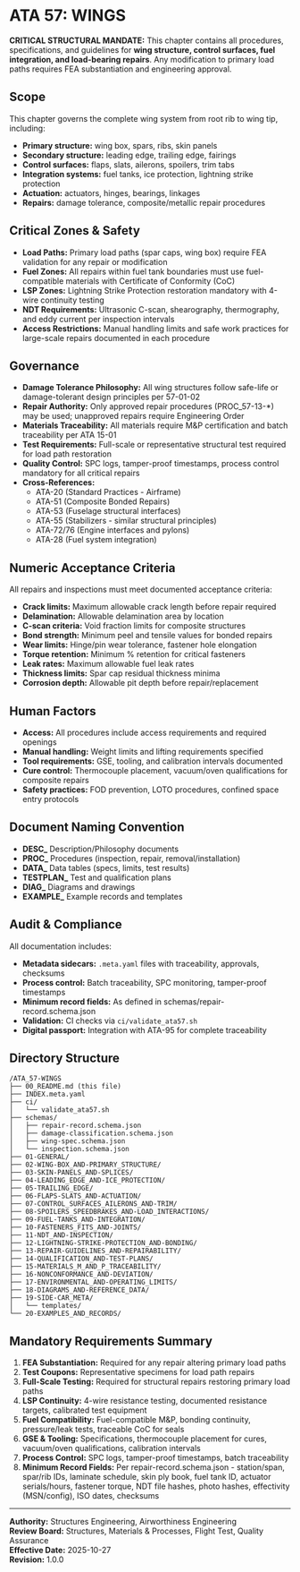 # ATA 57: WINGS

**CRITICAL STRUCTURAL MANDATE:** This chapter contains all procedures, specifications, and guidelines for **wing structure, control surfaces, fuel integration, and load-bearing repairs**. Any modification to primary load paths requires FEA substantiation and engineering approval.

## Scope

This chapter governs the complete wing system from root rib to wing tip, including:
- **Primary structure:** wing box, spars, ribs, skin panels
- **Secondary structure:** leading edge, trailing edge, fairings
- **Control surfaces:** flaps, slats, ailerons, spoilers, trim tabs
- **Integration systems:** fuel tanks, ice protection, lightning strike protection
- **Actuation:** actuators, hinges, bearings, linkages
- **Repairs:** damage tolerance, composite/metallic repair procedures

## Critical Zones & Safety

- **Load Paths:** Primary load paths (spar caps, wing box) require FEA validation for any repair or modification
- **Fuel Zones:** All repairs within fuel tank boundaries must use fuel-compatible materials with Certificate of Conformity (CoC)
- **LSP Zones:** Lightning Strike Protection restoration mandatory with 4-wire continuity testing
- **NDT Requirements:** Ultrasonic C-scan, shearography, thermography, and eddy current per inspection intervals
- **Access Restrictions:** Manual handling limits and safe work practices for large-scale repairs documented in each procedure

## Governance

- **Damage Tolerance Philosophy:** All wing structures follow safe-life or damage-tolerant design principles per 57-01-02
- **Repair Authority:** Only approved repair procedures (PROC_57-13-*) may be used; unapproved repairs require Engineering Order
- **Materials Traceability:** All materials require M&P certification and batch traceability per ATA 15-01
- **Test Requirements:** Full-scale or representative structural test required for load path restoration
- **Quality Control:** SPC logs, tamper-proof timestamps, process control mandatory for all critical repairs
- **Cross-References:** 
  - ATA-20 (Standard Practices - Airframe)
  - ATA-51 (Composite Bonded Repairs)
  - ATA-53 (Fuselage structural interfaces)
  - ATA-55 (Stabilizers - similar structural principles)
  - ATA-72/76 (Engine interfaces and pylons)
  - ATA-28 (Fuel system integration)

## Numeric Acceptance Criteria

All repairs and inspections must meet documented acceptance criteria:
- **Crack limits:** Maximum allowable crack length before repair required
- **Delamination:** Allowable delamination area by location
- **C-scan criteria:** Void fraction limits for composite structures
- **Bond strength:** Minimum peel and tensile values for bonded repairs
- **Wear limits:** Hinge/pin wear tolerance, fastener hole elongation
- **Torque retention:** Minimum % retention for critical fasteners
- **Leak rates:** Maximum allowable fuel leak rates
- **Thickness limits:** Spar cap residual thickness minima
- **Corrosion depth:** Allowable pit depth before repair/replacement

## Human Factors

- **Access:** All procedures include access requirements and required openings
- **Manual handling:** Weight limits and lifting requirements specified
- **Tool requirements:** GSE, tooling, and calibration intervals documented
- **Cure control:** Thermocouple placement, vacuum/oven qualifications for composite repairs
- **Safety practices:** FOD prevention, LOTO procedures, confined space entry protocols

## Document Naming Convention

- **DESC_** Description/Philosophy documents
- **PROC_** Procedures (inspection, repair, removal/installation)
- **DATA_** Data tables (specs, limits, test results)
- **TESTPLAN_** Test and qualification plans
- **DIAG_** Diagrams and drawings
- **EXAMPLE_** Example records and templates

## Audit & Compliance

All documentation includes:
- **Metadata sidecars:** `.meta.yaml` files with traceability, approvals, checksums
- **Process control:** Batch traceability, SPC monitoring, tamper-proof timestamps
- **Minimum record fields:** As defined in schemas/repair-record.schema.json
- **Validation:** CI checks via `ci/validate_ata57.sh`
- **Digital passport:** Integration with ATA-95 for complete traceability

## Directory Structure

```
/ATA_57-WINGS
├── 00_README.md (this file)
├── INDEX.meta.yaml
├── ci/
│   └── validate_ata57.sh
├── schemas/
│   ├── repair-record.schema.json
│   ├── damage-classification.schema.json
│   ├── wing-spec.schema.json
│   └── inspection.schema.json
├── 01-GENERAL/
├── 02-WING-BOX_AND-PRIMARY_STRUCTURE/
├── 03-SKIN-PANELS_AND-SPLICES/
├── 04-LEADING_EDGE_AND-ICE_PROTECTION/
├── 05-TRAILING_EDGE/
├── 06-FLAPS-SLATS_AND-ACTUATION/
├── 07-CONTROL_SURFACES_AILERONS_AND-TRIM/
├── 08-SPOILERS_SPEEDBRAKES_AND-LOAD_INTERACTIONS/
├── 09-FUEL-TANKS_AND-INTEGRATION/
├── 10-FASTENERS_FITS_AND-JOINTS/
├── 11-NDT_AND-INSPECTION/
├── 12-LIGHTNING-STRIKE-PROTECTION_AND-BONDING/
├── 13-REPAIR-GUIDELINES_AND-REPAIRABILITY/
├── 14-QUALIFICATION_AND-TEST-PLANS/
├── 15-MATERIALS_M_AND_P_TRACEABILITY/
├── 16-NONCONFORMANCE_AND-DEVIATION/
├── 17-ENVIRONMENTAL_AND-OPERATING_LIMITS/
├── 18-DIAGRAMS_AND-REFERENCE_DATA/
├── 19-SIDE-CAR_META/
│   └── templates/
└── 20-EXAMPLES_AND_RECORDS/
```

## Mandatory Requirements Summary

1. **FEA Substantiation:** Required for any repair altering primary load paths
2. **Test Coupons:** Representative specimens for load path repairs
3. **Full-Scale Testing:** Required for structural repairs restoring primary load paths
4. **LSP Continuity:** 4-wire resistance testing, documented resistance targets, calibrated test equipment
5. **Fuel Compatibility:** Fuel-compatible M&P, bonding continuity, pressure/leak tests, traceable CoC for seals
6. **GSE & Tooling:** Specifications, thermocouple placement for cures, vacuum/oven qualifications, calibration intervals
7. **Process Control:** SPC logs, tamper-proof timestamps, batch traceability
8. **Minimum Record Fields:** Per repair-record.schema.json - station/span, spar/rib IDs, laminate schedule, skin ply book, fuel tank ID, actuator serials/hours, fastener torque, NDT file hashes, photo hashes, effectivity (MSN/config), ISO dates, checksums

---

**Authority:** Structures Engineering, Airworthiness Engineering  
**Review Board:** Structures, Materials & Processes, Flight Test, Quality Assurance  
**Effective Date:** 2025-10-27  
**Revision:** 1.0.0
